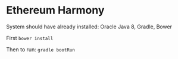 # Ethereum Harmony

System should have already installed: Oracle Java 8, Gradle, Bower

First `bower install`

Then to run: `gradle bootRun`

